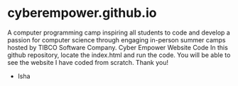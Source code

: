 # cyberempower.github.io
A computer programming camp inspiring all students to code and develop a passion for computer science through engaging in-person summer camps hosted by TIBCO Software Company.
Cyber Empower Website Code
In this github repository, locate the index.html and run the code. You will be able to see the website I have coded from scratch. Thank you!
- Isha
